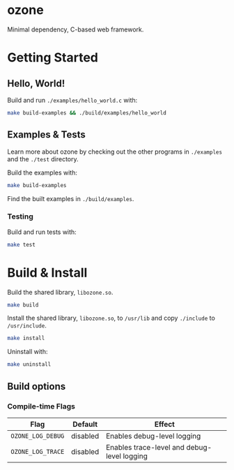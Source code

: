 # ozone

Minimal dependency, C-based web framework.

# Getting Started

## Hello, World!

Build and run `./examples/hello_world.c` with:

```bash
make build-examples && ./build/examples/hello_world
```

## Examples & Tests

Learn more about ozone by checking out the other programs in `./examples` and the `./test` directory.

Build the examples with:

```bash
make build-examples
```

Find the built examples in `./build/examples`.

### Testing

Build and run tests with:

```bash
make test
```

# Build & Install

Build the shared library, `libozone.so`.

```bash
make build
```

Install the shared library, `libozone.so`, to `/usr/lib` and copy `./include` to `/usr/include`.

```bash
make install
```

Uninstall with:

```bash
make uninstall
```

## Build options

### Compile-time Flags

| Flag              | Default  | Effect                                      |
| ----------------- | -------- | ------------------------------------------- |
| `OZONE_LOG_DEBUG` | disabled | Enables debug-level logging                 |
| `OZONE_LOG_TRACE` | disabled | Enables trace-level and debug-level logging |
